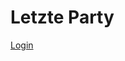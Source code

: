 # Letzte Party

[Login](/letzte-party/planner/)

<link rel="stylesheet" href="https://afknapping.de/css.css">
